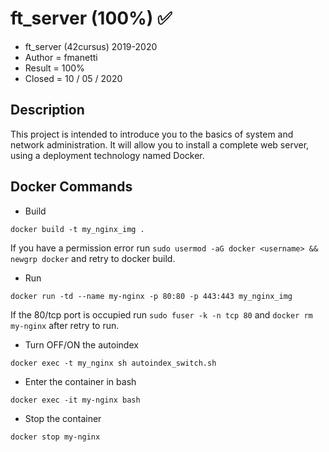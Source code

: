 # ft_server (100%) ✅

- ft_server (42cursus) 2019-2020
- Author = fmanetti
- Result = 100%
- Closed = 10 / 05 / 2020

## Description
  
  This project is intended to introduce you to the basics of system and network administration. It will allow you to install a complete web server, using a deployment technology named Docker.
  
## Docker Commands

  - Build

  ``` docker build -t my_nginx_img . ```

  If you have a permission error run ``` sudo usermod -aG docker <username> && newgrp docker ``` and retry to docker build.

  - Run

  ``` docker run -td --name my-nginx -p 80:80 -p 443:443 my_nginx_img ```

  If the 80/tcp port is occupied run ``` sudo fuser -k -n tcp 80 ``` and ``` docker rm my-nginx ``` after retry to run.

  - Turn OFF/ON the autoindex

  ``` docker exec -t my_nginx sh autoindex_switch.sh ```
  
  - Enter the container in bash

  ``` docker exec -it my-nginx bash ```

  - Stop the container

  ``` docker stop my-nginx ```

  
